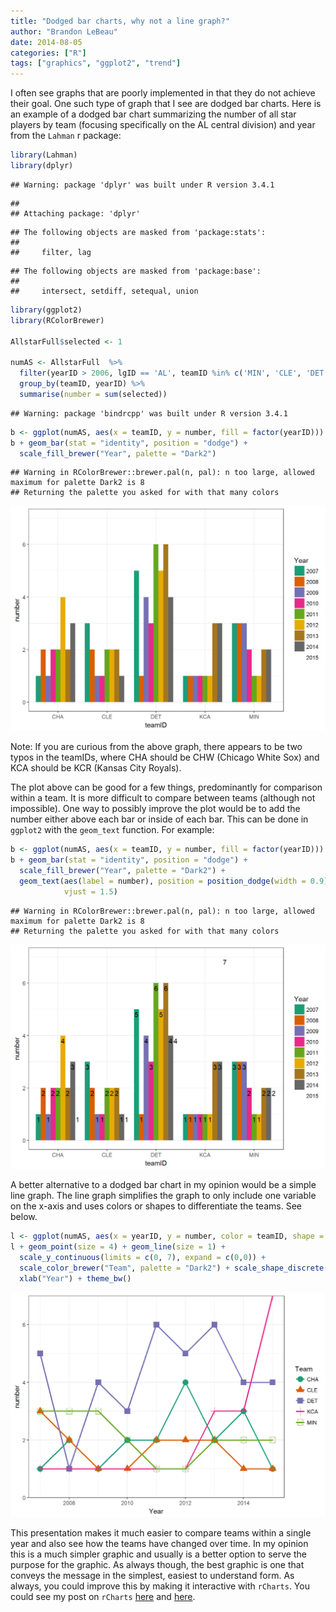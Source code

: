 ```yaml
---
title: "Dodged bar charts, why not a line graph?"
author: "Brandon LeBeau"
date: 2014-08-05
categories: ["R"]
tags: ["graphics", "ggplot2", "trend"]
---
```


I often see graphs that are poorly implemented in that they do not achieve their goal. One such type of graph that I see are dodged bar charts.  Here is an example of a dodged bar chart summarizing the number of all star players by team (focusing specifically on the AL central division) and year from the `Lahman` r package:


```r
library(Lahman)
library(dplyr)
```

```
## Warning: package 'dplyr' was built under R version 3.4.1
```

```
## 
## Attaching package: 'dplyr'
```

```
## The following objects are masked from 'package:stats':
## 
##     filter, lag
```

```
## The following objects are masked from 'package:base':
## 
##     intersect, setdiff, setequal, union
```

```r
library(ggplot2)
library(RColorBrewer)

AllstarFull$selected <- 1

numAS <- AllstarFull  %>% 
  filter(yearID > 2006, lgID == 'AL', teamID %in% c('MIN', 'CLE', 'DET', 'CHA', 'KCA')) %>%
  group_by(teamID, yearID) %>%
  summarise(number = sum(selected))
```

```
## Warning: package 'bindrcpp' was built under R version 3.4.1
```

```r
b <- ggplot(numAS, aes(x = teamID, y = number, fill = factor(yearID))) + theme_bw()
b + geom_bar(stat = "identity", position = "dodge") + 
  scale_fill_brewer("Year", palette = "Dark2") 
```

```
## Warning in RColorBrewer::brewer.pal(n, pal): n too large, allowed maximum for palette Dark2 is 8
## Returning the palette you asked for with that many colors
```

<img src="2014-08-05-trendgraphics_files/figure-html/bar-1.png" width="672" />

Note: If you are curious from the above graph, there appears to be two typos in the teamIDs, where CHA should be CHW (Chicago White Sox) and KCA should be KCR (Kansas City Royals).

The plot above can be good for a few things, predominantly for comparison within a team. It is more difficult to compare between teams (although not impossible).  One way to possibly improve the plot would be to add the number either above each bar or inside of each bar.  This can be done in `ggplot2` with the `geom_text` function.  For example:


```r
b <- ggplot(numAS, aes(x = teamID, y = number, fill = factor(yearID))) + theme_bw()
b + geom_bar(stat = "identity", position = "dodge") + 
  scale_fill_brewer("Year", palette = "Dark2") + 
  geom_text(aes(label = number), position = position_dodge(width = 0.9), 
            vjust = 1.5)
```

```
## Warning in RColorBrewer::brewer.pal(n, pal): n too large, allowed maximum for palette Dark2 is 8
## Returning the palette you asked for with that many colors
```

<img src="2014-08-05-trendgraphics_files/figure-html/bartext-1.png" width="672" />

A better alternative to a dodged bar chart in my opinion would be a simple line graph.  The line graph simplifies the graph to only include one variable on the x-axis and uses colors or shapes to differentiate the teams. See below.


```r
l <- ggplot(numAS, aes(x = yearID, y = number, color = teamID, shape = teamID))
l + geom_point(size = 4) + geom_line(size = 1) +
  scale_y_continuous(limits = c(0, 7), expand = c(0,0)) + 
  scale_color_brewer("Team", palette = "Dark2") + scale_shape_discrete("Team") + 
  xlab("Year") + theme_bw()
```

<img src="2014-08-05-trendgraphics_files/figure-html/line-1.png" width="672" />

This presentation makes it much easier to compare teams within a single year and also see how the teams have changed over time. In my opinion this is a much simpler graphic and usually is a better option to serve the purpose for the graphic. As always though, the best graphic is one that conveys the message in the simplest, easiest to understand form. As always, you could improve this by making it interactive with `rCharts`.  You could see my post on `rCharts` [here](educate-r.org/2014/02/15/rcharts/) and [here](educate-r.org/2014/03/03/rChartsslidy/).

